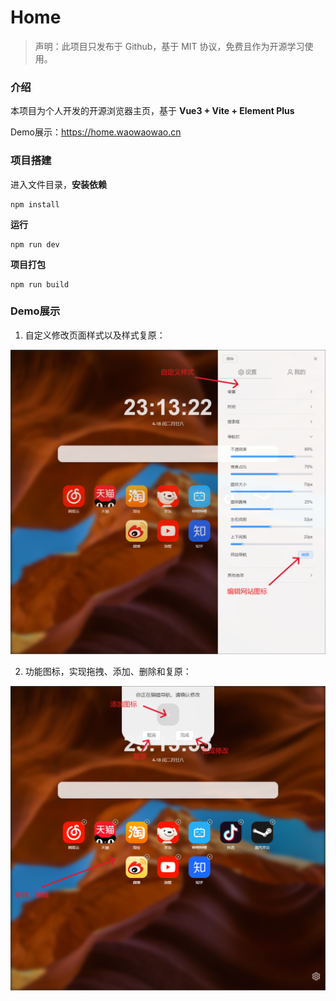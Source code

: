 # Home

> 声明：此项目只发布于 Github，基于 MIT 协议，免费且作为开源学习使用。

### 介绍

本项目为个人开发的开源浏览器主页，基于 **Vue3 + Vite + Element Plus**

Demo展示：https://home.waowaowao.cn

### 项目搭建

进入文件目录，**安装依赖**

```shell
npm install
```

**运行**

```shell
npm run dev
```

**项目打包**

```shell
npm run build
```

### Demo展示

1. 自定义修改页面样式以及样式复原：

![](.\img\a.png)

2. 功能图标，实现拖拽、添加、删除和复原：

![](.\img\b.png)
